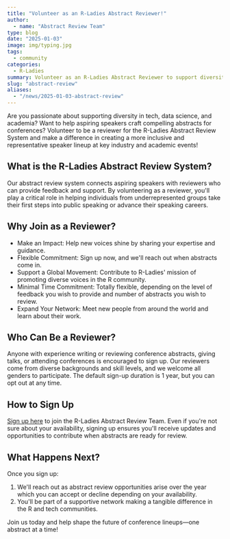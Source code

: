 ```yaml
---
title: "Volunteer as an R-Ladies Abstract Reviewer!"
author:
  - name: "Abstract Review Team"
type: blog
date: "2025-01-03"
image: img/typing.jpg
tags:
  - community
categories:
  - R-Ladies
summary: Volunteer as an R-Ladies Abstract Reviewer to support diversity in tech!
slug: "abstract-review"
aliases:
  - "/news/2025-01-03-abstract-review"
---
```


Are you passionate about supporting diversity in tech, data science, and academia? Want to help aspiring speakers craft compelling abstracts for conferences? Volunteer to be a reviewer for the R-Ladies Abstract Review System and make a difference in creating a more inclusive and representative speaker lineup at key industry and academic events!

## What is the R-Ladies Abstract Review System?

Our abstract review system connects aspiring speakers with reviewers who can provide feedback and support. By volunteering as a reviewer, you'll play a critical role in helping individuals from underrepresented groups take their first steps into public speaking or advance their speaking careers.

## Why Join as a Reviewer?

- Make an Impact: Help new voices shine by sharing your expertise and guidance.
- Flexible Commitment: Sign up now, and we'll reach out when abstracts come in.
- Support a Global Movement: Contribute to R-Ladies' mission of promoting diverse voices in the R community.
- Minimal Time Commitment: Totally flexible, depending on the level of feedback you wish to provide and number of abstracts you wish to review.
- Expand Your Network: Meet new people from around the world and learn about their work.

## Who Can Be a Reviewer?

Anyone with experience writing or reviewing conference abstracts, giving talks, or attending conferences is encouraged to sign up. Our reviewers come from diverse backgrounds and skill levels, and we welcome all genders to participate. The default sign-up duration is 1 year, but you can opt out at any time.

## How to Sign Up

[Sign up here](https://airtable.com/appJadVolZxoDGSIK/pag4bpfeGIATQFefk/form) to join the R-Ladies Abstract Review Team. Even if you're not sure about your availability, signing up ensures you'll receive updates and opportunities to contribute when abstracts are ready for review.

## What Happens Next?

Once you sign up:

1. We'll reach out as abstract review opportunities arise over the year which you can accept or decline depending on your availability.
2. You'll be part of a supportive network making a tangible difference in the R and tech communities.

Join us today and help shape the future of conference lineups—one abstract at a time!
